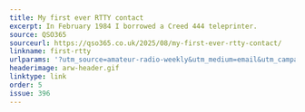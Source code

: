 ```yaml
---
title: My first ever RTTY contact
excerpt: In February 1984 I borrowed a Creed 444 teleprinter.
source: QSO365
sourceurl: https://qso365.co.uk/2025/08/my-first-ever-rtty-contact/
linkname: first-rtty
urlparams: '?utm_source=amateur-radio-weekly&utm_medium=email&utm_campaign=newsletter'
headerimage: arw-header.gif
linktype: link
order: 5
issue: 396
---
```

